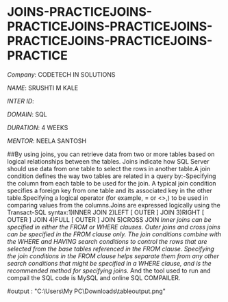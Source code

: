 # JOINS-PRACTICEJOINS-PRACTICEJOINS-PRACTICEJOINS-PRACTICEJOINS-PRACTICEJOINS-PRACTICE

*Company*: CODETECH IN SOLUTIONS

*NAME*: SRUSHTI M KALE

*INTER ID*:

*DOMAIN*: SQL

*DURATION*: 4 WEEKS

*MENTOR*: NEELA SANTOSH

##By using joins, you can retrieve data from two or more tables based on logical relationships between the tables. Joins indicate how SQL Server should use data from one table to select the rows in another table.A join condition defines the way two tables are related in a query by:-Specifying the column from each table to be used for the join. A typical join condition specifies a foreign key from one table and its associated key in the other table.Specifying a logical operator (for example, = or <>,) to be used in comparing values from the columns.Joins are expressed logically using the Transact-SQL syntax:1)INNER JOIN  2)LEFT [ OUTER ] JOIN 3)RIGHT [ OUTER ] JOIN 4)FULL [ OUTER ] JOIN 5)CROSS JOIN *Inner joins can be specified in either the FROM or WHERE clauses. Outer joins and cross joins can be specified in the FROM clause only. The join conditions combine with the WHERE and HAVING search conditions to control the rows that are selected from the base tables referenced in the FROM clause. Specifying the join conditions in the FROM clause helps separate them from any other search conditions that might be specified in a WHERE clause, and is the recommended method for specifying joins.*
And the tool used to run and compail the SQL code is MySQL and online SQL COMPAILER.

#output : "C:\Users\My PC\Downloads\tableoutput.png"

